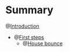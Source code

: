 # Summary

@[Introduction](./introduction.md)

- @[First steps](./first-steps.md)
  - @[House bounce](./first-steps/house-bounce.md)
